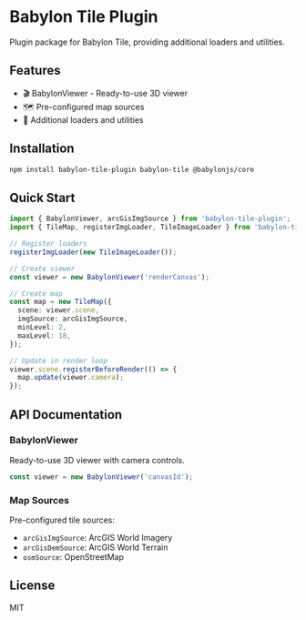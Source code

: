 # Babylon Tile Plugin

Plugin package for Babylon Tile, providing additional loaders and utilities.

## Features

- 🎬 BabylonViewer - Ready-to-use 3D viewer
- 🗺️ Pre-configured map sources
- 🔧 Additional loaders and utilities

## Installation

```bash
npm install babylon-tile-plugin babylon-tile @babylonjs/core
```

## Quick Start

```typescript
import { BabylonViewer, arcGisImgSource } from 'babylon-tile-plugin';
import { TileMap, registerImgLoader, TileImageLoader } from 'babylon-tile';

// Register loaders
registerImgLoader(new TileImageLoader());

// Create viewer
const viewer = new BabylonViewer('renderCanvas');

// Create map
const map = new TileMap({
  scene: viewer.scene,
  imgSource: arcGisImgSource,
  minLevel: 2,
  maxLevel: 18,
});

// Update in render loop
viewer.scene.registerBeforeRender(() => {
  map.update(viewer.camera);
});
```

## API Documentation

### BabylonViewer

Ready-to-use 3D viewer with camera controls.

```typescript
const viewer = new BabylonViewer('canvasId');
```

### Map Sources

Pre-configured tile sources:

- `arcGisImgSource`: ArcGIS World Imagery
- `arcGisDemSource`: ArcGIS World Terrain
- `osmSource`: OpenStreetMap

## License

MIT

